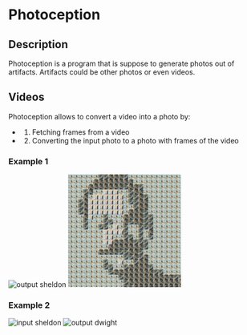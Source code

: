 # Photoception

## Description

Photoception is a program that is suppose to generate photos out of artifacts.
Artifacts could be other photos or even videos. 

## Videos

Photoception allows to convert a video into a photo by:
- 1. Fetching frames from a video
- 2. Converting the input photo to a photo with frames of the video

### Example 1

![output sheldon](image/sheldon.jpeg)
![output sheldon](saved/saved_image/sheldon.jpeg)


### Example 2

![input sheldon](image/dwight.jpeg)
![output dwight](saved/saved_image/dwight.jpeg)
